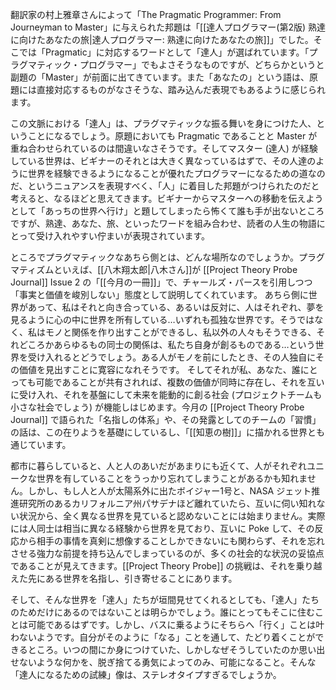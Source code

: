 翻訳家の村上雅章さんによって「The Pragmatic Programmer: From Journeyman to Master」に与えられた邦題は「[[達人プログラマー(第2版) 熟達に向けたあなたの旅|達人プログラマー: 熟達に向けたあなたの旅]]」でした。そこでは「Pragmatic」に対応するワードとして「達人」が選ばれています。「プラグマティック・プログラマー」でもよさそうなものですが、どちらかというと副題の「Master」が前面に出てきています。また「あなたの」という語は、原題には直接対応するものがなさそうな、踏み込んだ表現でもあるように感じられます。

この文脈における「達人」は、プラグマティックな振る舞いを身につけた人、ということになるでしょう。原題においても Pragmatic であることと Master が重ね合わせられているのは間違いなさそうです。そしてマスター (達人) が経験している世界は、ビギナーのそれとは大きく異なっているはずで、その人達のように世界を経験できるようになることが優れたプログラマーになるための道なのだ、というニュアンスを表現すべく、「人」に着目した邦題がつけられたのだと考えると、なるほどと思えてきます。ビギナーからマスターへの移動を伝えようとして「あっちの世界へ行け」と題してしまったら怖くて誰も手が出ないところですが、熟達、あなた、旅、といったワードを組み合わせ、読者の人生の物語にとって受け入れやすい佇まいが表現されています。

ところでプラグマティックなあちら側とは、どんな場所なのでしょうか。プラグマティズムといえば、[[八木翔太郎|八木さん]]が [[Project Theory Probe Journal]] Issue 2 の「[[今月の一冊]]」で、チャールズ・パースを引用しつつ「事実と価値を峻別しない」態度として説明してくれています。
あちら側に世界があって、私はそれと向き合っている、あるいは反対に、人はそれぞれ、夢を見るように心の中に世界を所有している…いずれも孤独な世界です。そうではなく、私はモノと関係を作り出すことができるし、私以外の人々もそうできる、それどころかあらゆるもの同士の関係は、私たち自身が創るものである…という世界を受け入れるとどうでしょう。ある人がモノを前にしたとき、その人独自にその価値を見出すことに寛容になれそうです。
そしてそれが私、あなた、誰にとっても可能であることが共有されれば、複数の価値が同時に存在し、それを互いに受け入れ、それを基盤にして未来を能動的に創る社会 (プロジェクトチームも小さな社会でしょう) が機能しはじめます。今月の [[Project Theory Probe Journal]] で語られた「名指しの体系」や、その発露としてのチームの「習慣」の話は、この在りようを基礎にしているし、「[[知恵の樹]]」に描かれる世界とも通じています。

都市に暮らしていると、人と人のあいだがあまりにも近くて、人がそれぞれユニークな世界を有していることをうっかり忘れてしまうことがあるかも知れません。しかし、もし人と人が太陽系外に出たボイジャー1号と、NASA ジェット推進研究所のあるカリフォルニア州パサデナほど離れていたら、互いに伺い知れない状況から、全く異なる世界を見ていると認めないことには始まりません。実際には人同士は相当に異なる経験から世界を見ており、互いに Poke して、その反応から相手の事情を真剣に想像することしかできないにも関わらず、それを忘れさせる強力な前提を持ち込んでしまっているのが、多くの社会的な状況の妥協点であることが見えてきます。[[Project Theory Probe]] の挑戦は、それを乗り越えた先にある世界を名指し、引き寄せることにあります。

そして、そんな世界を「達人」たちが垣間見せてくれるとしても、「達人」たちのためだけにあるのではないことは明らかでしょう。誰にとってもそこに住むことは可能であるはずです。しかし、バスに乗るようにそちらへ「行く」ことは叶わないようです。自分がそのように「なる」ことを通して、たどり着くことができるところ。いつの間にか身につけていた、しかしなぜそうしていたのか思い出せないような何かを、脱ぎ捨てる勇気によってのみ、可能になること。そんな「達人になるための試練」像は、ステレオタイプすぎるでしょうか。